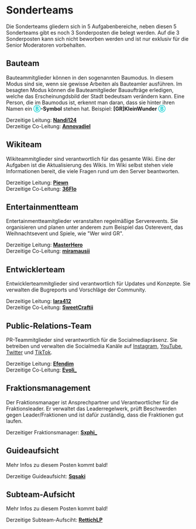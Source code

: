 # Sonderteams

Die Sonderteams gliedern sich in 5 Aufgabenbereiche, neben diesen 5 Sonderteams gibt es noch 3 Sonderposten die belegt werden. Auf die 3 Sonderposten kann sich nicht beworben werden und ist nur exklusiv für die Senior Moderatoren vorbehalten.

## Bauteam

Bauteammitglieder können in den sogenannten Baumodus. In diesem Modus sind sie, wenn sie gewisse Arbeiten als Bauteamler ausführen. Im besagten Modus können die Bauteamitglieder Bauaufträge erledigen, welche das Erscheinungdsbild der Stadt bedeutsam verändern kann. Eine Person, die im Baumodus ist, erkennt man daran, dass sie hinter ihren Namen ein <a style="font-weight: bold; color: darkturquoise;">Ⓑ</a>**-Symbol** stehen hat. Beispiel: **[GR]KleinWunder** <a style="font-weight: bold; color: darkturquoise;">Ⓑ</a>

Derzeitige Leitung: **[Nandi124](https://germanrp.eu/index.php?user/431-nandi124/)**<br>
Derzeitige Co-Leitung: **[Annovadiel](https://germanrp.eu/index.php?user/114-annovadiel/)**


## Wikiteam

Wikiteammitglieder sind verantwortlich für das gesamte Wiki. Eine der Aufgaben ist die Aktualisierung des Wikis. Im Wiki selbst stehen viele Informationen bereit, die viele Fragen rund um den Server beantworten.

Derzeitige Leitung: **[Piewn](https://germanrp.eu/index.php?user/120-piewn/)**<br>
Derzeitige Co-Leitung: **[36Flo](https://germanrp.eu/index.php?user/167-36flo/)**


## Entertainmentteam

Entertainmentteamitglieder veranstalten regelmäßige Serverevents. Sie organisieren und planen unter anderem zum Beispiel das Osterevent, das Weihnachtsevent und Spiele, wie "Wer wird GR".

Derzeitige Leitung: **[MasterHero](https://germanrp.eu/index.php?user/42-gr-masterhero/)**<br>
Derzeitige Co-Leitung: **[miramausii](https://germanrp.eu/index.php?user/1483-miramausii/)**


## Entwicklerteam

Entwicklerteammitglieder sind verantwortlich für Updates und Konzepte. Sie verwalten die Bugreports und Vorschläge der Community.

Derzeitige Leitung: **[lara412](https://germanrp.eu/index.php?user/320-lara412/)**<br>
Derzeitige Co-Leitung: **[SweetCraftii](https://germanrp.eu/index.php?user/1571-sweetcraftii/)**


## Public-Relations-Team

PR-Teammitglieder sind verantwortlich für die Socialmediapräsenz. Sie betreiben und verwalten die Socialmedia Kanäle auf [Instagram](https://www.instagram.com/germanrp.pr/), [YouTube](https://www.youtube.com/@germanrpreallifeeconomyrol4257), [Twitter](https://twitter.com/GermanRP3) und [TikTok](https://www.tiktok.com/@germanrp.pr?is_from_webapp=1&sender_device=pc).

Derzeitige Leitung: **[Efendim](https://germanrp.eu/index.php?user/292-gr-efendim/)**<br>
Derzeitige Co-Leitung: **[Evoli_](https://germanrp.eu/index.php?user/37-gr-evoli/)**

## Fraktionsmanagement

Der Fraktionsmanager ist Ansprechpartner und Verantwortlicher für die Fraktionsleader. Er verwaltet das Leaderregelwerk, prüft Beschwerden gegen Leader/Fraktionen und ist dafür zuständig, dass die Fraktionen gut laufen.

Derzeitiger Fraktionsmanager:
**[Sxphi_](https://germanrp.eu/index.php?user/605-gr-sxphi/)**<br>

## Guideaufsicht

Mehr Infos zu diesem Posten kommt bald!

Derzeitige Guideaufsicht:
**[Sqsaki](https://germanrp.eu/index.php?user/1769-gr-sqsaki/)**<br>

## Subteam-Aufsicht

Mehr Infos zu diesem Posten kommt bald!

Derzeitige Subteam-Aufsciht:
**[RettichLP](https://germanrp.eu/index.php?user/1854-gr-rettichlp/)**<br>

